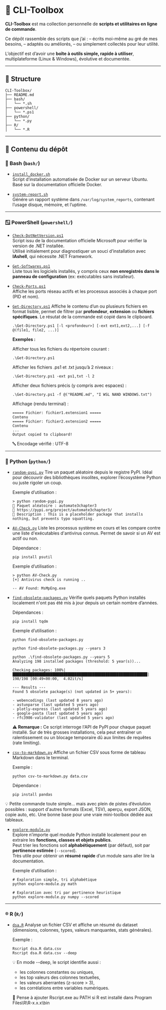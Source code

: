 # 🧰 CLI-Toolbox

**CLI-Toolbox** est ma collection personnelle de **scripts et utilitaires en ligne de commande**.

Ce dépôt rassemble des scripts que j’ai :
– écrits moi-même au gré de mes besoins,
– adaptés ou améliorés,
– ou simplement collectés pour leur utilité.

L’objectif est d’avoir une **boîte à outils simple, rapide à utiliser**, multiplateforme (Linux & Windows), évolutive et documentée.

---

## 📁 Structure

```
CLI-Toolbox/
├── README.md
├── bash/
│   └── *.sh
├── powershell/
│   └── *.ps1
├── python/
│   └── *.py
├── R/
│   └── *.R
```

---

## 🧩 Contenu du dépôt

### 🐧 Bash (`bash/`)

- [`install_docker.sh`](./bash/install_docker.sh)  
  Script d’installation automatisée de Docker sur un serveur Ubuntu.  
  Basé sur la documentation officielle Docker.

- [`system-report.sh`](./bash/system-report.sh)  
  Génére un rapport système dans `/var/log/system_reports`, contenant l’usage disque, mémoire, et l’uptime.

---

### 🪟 PowerShell (`powershell/`)

- [`Check-DotNetVersion.ps1`](./powershell/Check-DotNetVersion.ps1)  
  Script issu de la documentation officielle Microsoft pour vérifier la version de .NET installée.  
  Utilisé initialement pour diagnostiquer un souci d’installation avec **IAshell**, qui nécessite .NET Framework.

- [`Get-Softwares.ps1`](./powershell/Get-Softwares.ps1)  
  Liste tous les logiciels installés, y compris ceux **non enregistrés dans le panneau de configuration** (ex: exécutables sans installeur).

- [`Check-Ports.ps1`](./powershell/Check-Ports.ps1)  
  Affiche les ports réseau actifs et les processus associés à chaque port (PID et nom).

- [`Get-Directory.ps1`](./powershell/Get-Directory.ps1)
  Affiche le contenu d’un ou plusieurs fichiers en format lisible, permet de filtrer par **profondeur**,
  **extension** ou **fichiers spécifiques**. Le résutat de la commande est copié dans le clipboard.
  
  ```
  .\Get-Directory.ps1 [-l <profondeur>] [-ext ext1,ext2,...] [-f @(file1, file2, ...)]
  ```
  
  **Exemples :**
  
  Afficher tous les fichiers du répertoire courant :
  ```
  .\Get-Directory.ps1
  ```
  Afficher les fichiers .ps1 et .txt jusqu’à 2 niveaux :
  ```
  .\Get-Directory.ps1 -ext ps1,txt -l 2
  ```
  Afficher deux fichiers précis (y compris avec espaces) :
  ```
  .\Get-Directory.ps1 -f @("README.md", "I WSL NAND WINDOWS.txt")
  ```
  Affichage (rendu terminal) : 
  ```
  ===== Fichier: fichier1.extension1 =====
  Contenu
  ===== Fichier: fichier2.extension2 =====
  Contenu
  ...
  Output copied to clipboard!
  ```
  
  🔤 Encodage vérifié : UTF-8

---

### 🐍 Python (`python/`)

- [`random-pypi.py`](./python/random-pypi.py)
  Tire un paquet aléatoire depuis le registre PyPI. Idéal pour découvrir des bibliothèques insolites, explorer l’écosystème Python ou juste rigoler un coup.
  
  Exemple d’utilisation :
  ```
  > python random-pypi.py  
  🎲 Paquet aléatoire : automate3chapter3
  🔗 https://pypi.org/project/automate3chapter3/
  📖 Description : This is a placeholder package that installs nothing, but prevents typo squatting.
  ```

- [`AV-Check.py`](./python/AV-Check.py)
  Liste les processus système en cours et les compare contre une liste d'exécutables d'antivirus connus. Permet de savoir si un AV est actif ou non.

  Dépendance :
  ```
  pip install psutil
  ```

  Exemple d’utilisation :
  ```
  > python AV-Check.py  
  [+] Antivirus check is running ..

  -- AV Found: MsMpEng.exe
  ```
- [`find-obsolete-packages.py`](./python/find-obsolete-packages.py)
  Vérifie quels paquets Python installés localement n'ont pas été mis à jour depuis un certain nombre d’années.

  Dépendances :
  ```
  pip install tqdm
  ```
  Exemple d’utilisation :
  ```
  python find-obsolete-packages.py
  ```

  ```
  python find-obsolete-packages.py --years 3
  ```

  ```
  python .\find-obsolete-packages.py --years 5
  Analyzing 198 installed packages (threshold: 5 year(s))...
  
  Checking packages: 100%|█████████████████████████████████████████████████████████████| 198/198 [00:49<00:00,  4.02it/s]
  
  --- Results ---
  Found 5 obsolete package(s) (not updated in 5+ years):
  
  - webencodings (last updated 8 years ago)
  - astunparse (last updated 5 years ago)
  - plotly-express (last updated 5 years ago)
  - google-pasta (last updated 5 years ago)
  - rfc3986-validator (last updated 5 years ago)
  ```
  
  **⚠️ Remarque :** Ce script interroge l'API de PyPI pour chaque paquet installé. Sur de très grosses installations, cela peut entraîner un ralentissement ou un blocage temporaire dû aux limites de requêtes (rate limiting).

- [`csv-to-markdown.py`](./python/find-obsolete-packages.py)
  Affiche un fichier CSV sous forme de tableau Markdown dans le terminal.

  Exemple :
  ```
  python csv-to-markdown.py data.csv
  ```
  Dépendance :
  ```
  pip install pandas
  ```
💡 Petite commande toute simple… mais avec plein de pistes d’évolution possibles : support d'autres formats (Excel, TSV), aperçu, export JSON, copie auto, etc. Une bonne base pour une vraie mini-toolbox dédiée aux tableaux.

- [`explore-module.py`](./python/explore-module.py)  
  Explore n’importe quel module Python installé localement pour en extraire les **fonctions, classes et objets publics**.  
  Peut trier les fonctions soit **alphabétiquement** (par défaut), soit par **pertinence estimée** (`--scored`).  
  Très utile pour obtenir un **résumé rapide** d’un module sans aller lire la documentation.

  Exemple d’utilisation :
  ```
  # Exploration simple, tri alphabétique
  python explore-module.py math

  # Exploration avec tri par pertinence heuristique
  python explore-module.py numpy --scored
  ```
  
---

### ®️ R (`R/`)

- [`dsa.R`](./R/dsa.R)
  Analyse un fichier CSV et affiche un résumé du dataset (dimensions, colonnes, types, valeurs manquantes, stats générales).

  Exemple :
  ```
  Rscript dsa.R data.csv
  Rscript dsa.R data.csv --deep
  ```
  💡 En mode --deep, le script identifie aussi :
    - les colonnes constantes ou uniques,
    - les top valeurs des colonnes textuelles,
    - les valeurs aberrantes (z-score > 3),
    - les corrélations entre variables numériques.

  📍 Pense à ajouter Rscript.exe au PATH si R est installé dans Program Files\R\R-x.x.x\bin

